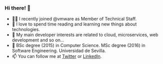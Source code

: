 ### Hi there! 👋

- 🧑‍💻 I recently joined @vmware as Member of Technical Staff.
- 🌱 I love to spend time reading and learning new things about technologies. 
- 🔭 My main developer interests are related to cloud, microservices, web development and so on...
- 🏫 BSc degree (2015) in Computer Science. MSc degree (2016) in Software Engineering. Universidad de Sevilla.
- 📫 You can follow me at [Twitter](https://twitter.com/feserafim) or [LinkedIn](https://www.linkedin.com/in/feserafim).

<!--
**fevisera/fevisera** is a ✨ _special_ ✨ repository because its `README.md` (this file) appears on your GitHub profile.

Here are some ideas to get you started:

- 🔭 I’m currently working on ...
- 🌱 I’m currently learning ...
- 👯 I’m looking to collaborate on ...
- 🤔 I’m looking for help with ...
- 💬 Ask me about ...
- 📫 How to reach me: ...
- 😄 Pronouns: ...
- ⚡ Fun fact: ...
-->
